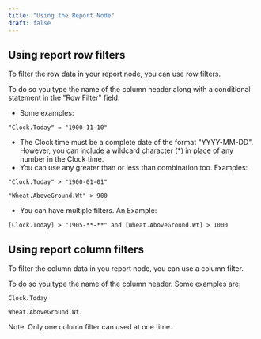 ```yaml
---
title: "Using the Report Node"
draft: false
---
```

## Using report row filters

To filter the row data in your report node, you can use row filters.

To do so you type the name of the column header along with a conditional statement in the "Row Filter" field.

- Some examples:

```
"Clock.Today" = "1900-11-10"
```

- The Clock time must be a complete date of the format "YYYY-MM-DD". However, you can include a wildcard character (*) in place of any number in the Clock time.
- You can use any greater than or less than combination too. Examples: 

```
"Clock.Today" > "1900-01-01"
```

```
"Wheat.AboveGround.Wt" > 900
```

- You can have multiple filters. An Example:

```
[Clock.Today] > "1905-**-**" and [Wheat.AboveGround.Wt] > 1000
```

## Using report column filters

To filter the column data in you report node, you can use a column filter.

To do so you type the name of the column header. Some examples are:

```
Clock.Today
``` 

``` 
Wheat.AboveGround.Wt.
```

Note: Only one column filter can used at one time.
